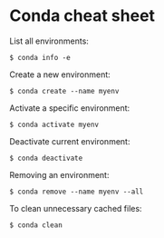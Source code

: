 

# Conda cheat sheet

List all environments:
```
$ conda info -e
```

Create a new environment:
```
$ conda create --name myenv
```

Activate a specific environment:
```
$ conda activate myenv
```

Deactivate current environment:
```
$ conda deactivate
```

Removing an environment:
```
$ conda remove --name myenv --all
```

To clean unnecessary cached files:
```
$ conda clean
```
